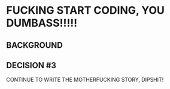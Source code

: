 # FUCKING START CODING, YOU DUMBASS!!!!!

## BACKGROUND

## DECISION #3

CONTINUE TO WRITE THE MOTHERFUCKING STORY, DIPSHIT!

